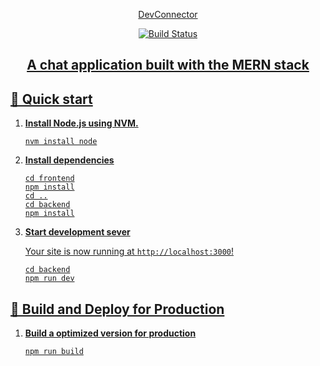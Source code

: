 <p align="center">
    <a href="https://devconnect.now.sh">
        DevConnector
    </a>
</p>

<p align="center">
    <a href="https://travis-ci.com/tylrtnguyen/realtime-chat-app" />
    <img src="https://travis-ci.com/tylrtnguyen/realtime-chat-app.svg?token=rVvCLBRmUwCykQHKTrNx&branch=master" alt="Build Status" />
</p>


<h2 align="center">A chat application built with the MERN stack</h2>

## 🚀 Quick start

1.  **Install Node.js using NVM.**
    ```shell
    nvm install node
    ```
2.  **Install dependencies**
    ```shell
    cd frontend
    npm install
    cd ..
    cd backend
    npm install
    ```

3.  **Start development sever**

    Your site is now running at `http://localhost:3000`!
    ```shell
    cd backend
    npm run dev
    ```
    

## 💫 Build and Deploy for Production
1.  **Build a optimized version for production**
    ```shell
    npm run build
    ```